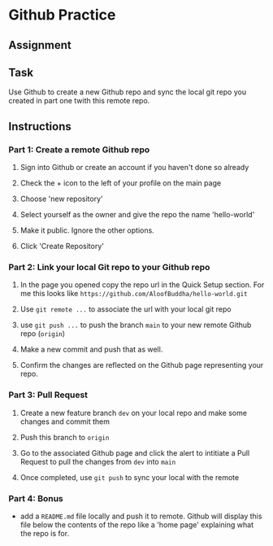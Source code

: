 # Github Practice

## Assignment

## Task

Use Github to create a new Github repo and sync the local git repo you created in part one twith this remote repo.

## Instructions

### Part 1: Create a remote Github repo

1. Sign into Github or create an account if you haven't done so already

2. Check the + icon to the left of your profile on the main page

3. Choose 'new repository'

4. Select yourself as the owner and give the repo the name 'hello-world'

5. Make it public. Ignore the other options.

6. Click 'Create Repository'

### Part 2: Link your local Git repo to your Github repo

1. In the page you opened copy the repo url in the Quick Setup section. For me this looks like `https://github.com/AloofBuddha/hello-world.git`

2. Use `git remote ...` to associate the url with your local git repo

3. use `git push ...` to push the branch `main` to your new remote Github repo (`origin`)

4. Make a new commit and push that as well.

5. Confirm the changes are reflected on the Github page representing your repo.

### Part 3: Pull Request

1. Create a new feature branch `dev` on your local repo and make some changes and commit them

2. Push this branch to `origin`

3. Go to the associated Github page and click the alert to intitiate a Pull Request to pull the changes from `dev` into `main`

4. Once completed, use `git push` to sync your local with the remote

### Part 4: Bonus

- add a `README.md` file locally and push it to remote. Github will display this file below the contents of the repo like a 'home page' explaining what the repo is for.
